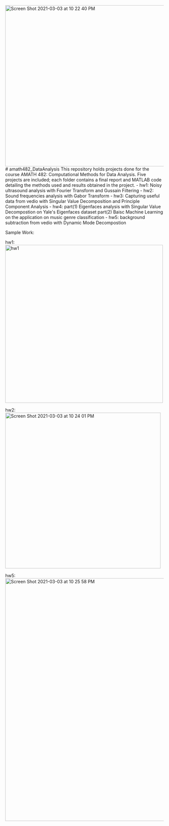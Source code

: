 <img width="511" alt="Screen Shot 2021-03-03 at 10 22 40 PM" src="https://user-images.githubusercontent.com/32350392/109906704-fa266880-7c6e-11eb-8862-9957ef3aec06.png">
# amath482_DataAnalysis
This repository holds projects done for the course AMATH 482: Computational Methods for Data Analysis. Five projects are included; each folder contains a final report and MATLAB code detailing the methods used and results obtained in the project.
- hw1: Noisy ultrasound analysis with Fourier Transform and Gussain Filtering 
- hw2: Sound frequencies analysis with Gabor Transform
- hw3: Capturing useful data from vedio with Singular Value Decomposition and Principle Component Analysis 
- hw4: part(1) Eigenfaces analysis with Singular Value Decompostion on Yale's Eigenfaces dataset 
       part(2) Baisc Machine Learning on the application on music genre classification
- hw5: background subtraction from vedio with Dynamic Mode Decompostion

Sample Work:

hw1:
<img width="501" alt="hw1" src="https://user-images.githubusercontent.com/32350392/109906614-d06d4180-7c6e-11eb-8bdd-fefac2feef38.png">


hw2:
<img width="494" alt="Screen Shot 2021-03-03 at 10 24 01 PM" src="https://user-images.githubusercontent.com/32350392/109906843-293cda00-7c6f-11eb-83e6-be8b1d1c2f6f.png">


hw5:
<img width="770" alt="Screen Shot 2021-03-03 at 10 25 58 PM" src="https://user-images.githubusercontent.com/32350392/109906991-6dc87580-7c6f-11eb-9e2e-0e6e8132cd63.png">
